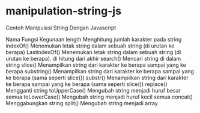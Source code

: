 # manipulation-string-js

Contoh Manipulasi String Dengan Javascript


Nama Fungsi	Kegunaan
length	Menghitung jumlah karakter pada string
indexOf()	Menemukan letak string dalam sebuah string (di urutan ke berapa)
LastindexOf()	Menemukan letak string dalam sebuah string (di urutan ke berapa). di hitung dari akhir
search()	Mencari string di dalam string
slice()	Menampilkan string dari karakter ke berapa sampai yang ke berapa
substring()	Menampilkan string dari karakter ke berapa sampai yang ke berapa (sama seperti slice())
substr()	Menampilkan string dari karakter ke berapa sampai yang ke berapa (sama seperti slice())
replace()	Mengganti string
toUpperCase()	Mengubah string menjadi huruf besar semua
toLowerCase()	Mengubah string menjadi huruf kecil semua
concat()	Menggabungkan string
split()	Mengubah string menjadi array
